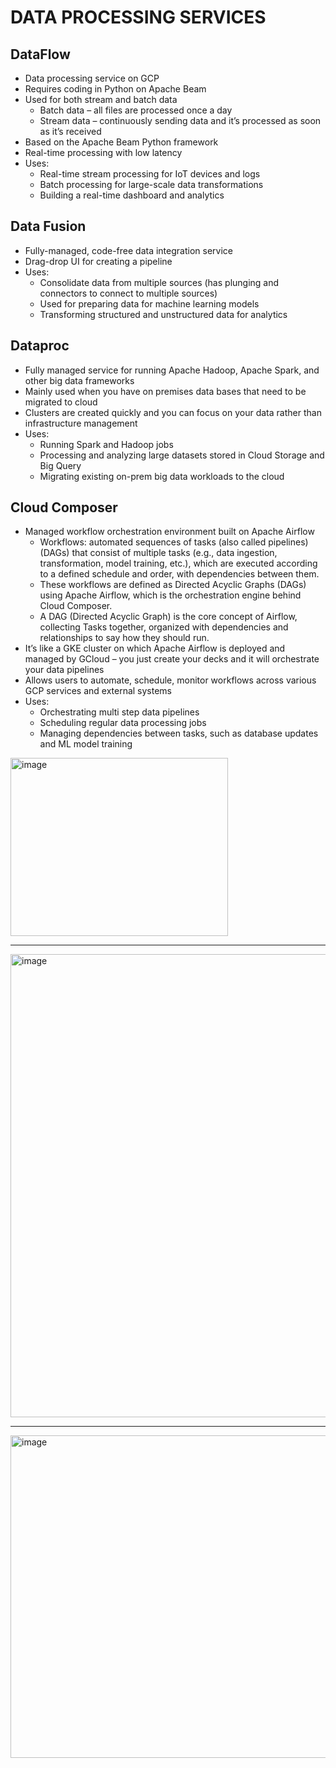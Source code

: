 
# DATA PROCESSING SERVICES

## DataFlow
- Data processing service on GCP  
- Requires coding in Python on Apache Beam  
- Used for both stream and batch data  
  - Batch data – all files are processed once a day  
  - Stream data – continuously sending data and it’s processed as soon as it’s received  
- Based on the Apache Beam Python framework  
- Real-time processing with low latency  
- Uses:  
  - Real-time stream processing for IoT devices and logs  
  - Batch processing for large-scale data transformations  
  - Building a real-time dashboard and analytics  



## Data Fusion
- Fully-managed, code-free data integration service  
- Drag-drop UI for creating a pipeline  
- Uses:  
  - Consolidate data from multiple sources (has plunging and connectors to connect to multiple sources)  
  - Used for preparing data for machine learning models  
  - Transforming structured and unstructured data for analytics  

## Dataproc
- Fully managed service for running Apache Hadoop, Apache Spark, and other big data frameworks  
- Mainly used when you have on premises data bases that need to be migrated to cloud  
- Clusters are created quickly and you can focus on your data rather than infrastructure management  
- Uses:  
  - Running Spark and Hadoop jobs  
  - Processing and analyzing large datasets stored in Cloud Storage and Big Query  
  - Migrating existing on-prem big data workloads to the cloud  

 
## Cloud Composer
- Managed workflow orchestration environment built on Apache Airflow  
  - Workflows: automated sequences of tasks (also called pipelines) (DAGs) that consist of multiple tasks (e.g., data ingestion, transformation, model training, etc.), which are executed according to a defined schedule and order, with dependencies between them.  
  - These workflows are defined as Directed Acyclic Graphs (DAGs) using Apache Airflow, which is the orchestration engine behind Cloud Composer.  
  - A DAG (Directed Acyclic Graph) is the core concept of Airflow, collecting Tasks together, organized with dependencies and relationships to say how they should run.  
- It’s like a GKE cluster on which Apache Airflow is deployed and managed by GCloud – you just create your decks and it will orchestrate your data pipelines  
- Allows users to automate, schedule, monitor workflows across various GCP services and external systems  
- Uses:  
  - Orchestrating multi step data pipelines  
  - Scheduling regular data processing jobs  
  - Managing dependencies between tasks, such as database updates and ML model training  
<img width="348" height="285" alt="image" src="https://github.com/user-attachments/assets/2ea9af6f-dbc2-4459-a928-7e4569199484" />

---

<img width="916" height="741" alt="image" src="https://github.com/user-attachments/assets/55b6bf7e-2138-480c-856e-62c978213935" />

---
<img width="975" height="516" alt="image" src="https://github.com/user-attachments/assets/c603401d-d4d7-42e0-a430-d3b87f2aa6e7" />
